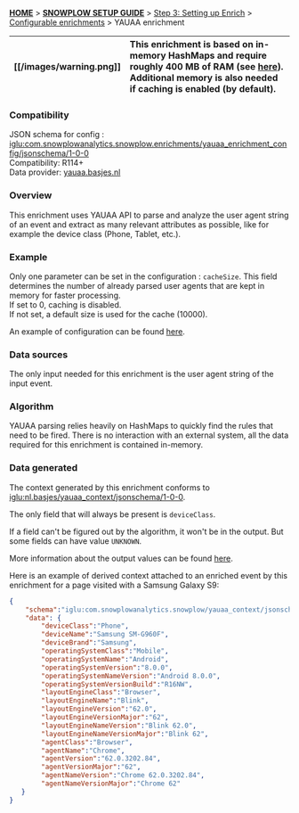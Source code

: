 <a name="top" />

[**HOME**](Home) > [**SNOWPLOW SETUP GUIDE**](Setting-up-Snowplow) > [Step 3: Setting up Enrich](Setting-up-enrich) > [Configurable enrichments](Configurable-enrichments) > YAUAA enrichment

[[/images/warning.png]] | This enrichment is based on in-memory HashMaps and require roughly 400 MB of RAM (see [here](https://yauaa.basjes.nl/README-MemoryUsage.html)). Additional memory is also needed if caching is enabled (by default).
---|:---
### Compatibility

JSON schema for config : [iglu:com.snowplowanalytics.snowplow.enrichments/yauaa_enrichment_config/jsonschema/1-0-0][schema]  
Compatibility: R114+  
Data provider: [yauaa.basjes.nl][yauaa]

### Overview

This enrichment uses YAUAA API to parse and analyze the user agent string of an event and extract as many relevant attributes as possible, like for example the device class (Phone, Tablet, etc.).

### Example

Only one parameter can be set in the configuration : `cacheSize`. This field determines the number of already parsed user agents that are kept in memory for faster processing.  
If set to 0, caching is disabled.  
If not set, a default size is used for the cache (10000).  

An example of configuration can be found [here][config_example].

### Data sources

The only input needed for this enrichment is the user agent string of the input event.

### Algorithm

YAUAA parsing relies heavily on HashMaps to quickly find the rules that need to be fired.
There is no interaction with an external system, all the data required for this enrichment is contained in-memory.

### Data generated

The context generated by this enrichment conforms to [iglu:nl.basjes/yauaa_context/jsonschema/1-0-0][yauaa_context].  

The only field that will always be present is `deviceClass`.  

If a field can't be figured out by the algorithm, it won't be in the output. But some fields can have value `UNKNOWN`.   

More information about the output values can be found [here][yauaa_fields].  

Here is an example of derived context attached to an enriched event by this enrichment for a page visited with a Samsung Galaxy S9:

```json
{
    "schema":"iglu:com.snowplowanalytics.snowplow/yauaa_context/jsonschema/1-0-0",
    "data": {
        "deviceClass":"Phone",
        "deviceName":"Samsung SM-G960F",
        "deviceBrand":"Samsung",
        "operatingSystemClass":"Mobile",
        "operatingSystemName":"Android",
        "operatingSystemVersion":"8.0.0",
        "operatingSystemNameVersion":"Android 8.0.0",
        "operatingSystemVersionBuild":"R16NW",
        "layoutEngineClass":"Browser",
        "layoutEngineName":"Blink",
        "layoutEngineVersion":"62.0",
        "layoutEngineVersionMajor":"62",
        "layoutEngineNameVersion":"Blink 62.0",
        "layoutEngineNameVersionMajor":"Blink 62",
        "agentClass":"Browser",
        "agentName":"Chrome",
        "agentVersion":"62.0.3202.84",
        "agentVersionMajor":"62",
        "agentNameVersion":"Chrome 62.0.3202.84",
        "agentNameVersionMajor":"Chrome 62"
   }
}
```

[schema]: http://iglucentral.com/schemas/com.snowplowanalytics.snowplow.enrichments/yauaa_enrichment_config/jsonschema/1-0-0
[yauaa]: https://yauaa.basjes.nl/
[config_example]: https://github.com/snowplow/snowplow/blob/master/3-enrich/config/enrichments/yauaa_enrichment_config.json
[yauaa_context]: https://github.com/snowplow/iglu-central/blob/master/schemas/nl.basjes/yauaa_context/jsonschema/1-0-0
[yauaa_fields]: https://yauaa.basjes.nl/README-Output.html